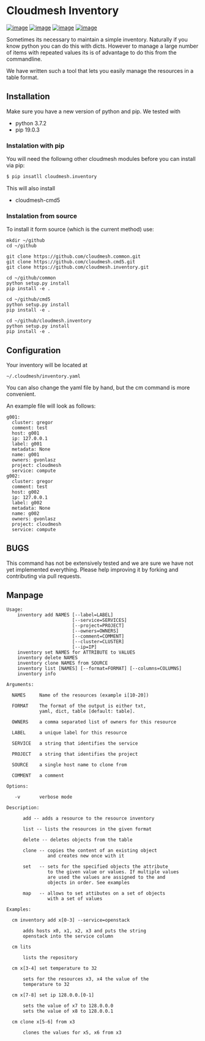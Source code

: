 # Cloudmesh Inventory


[![image](https://img.shields.io/travis/TankerHQ/cloudmesh-inventory.svg?branch=master)](https://travis-ci.org/TankerHQ/cloudmesn-inventory)
[![image](https://img.shields.io/pypi/pyversions/cloudmesh-inventory.svg)](https://pypi.org/project/cloudmesh-inventory)
[![image](https://img.shields.io/pypi/v/cloudmesh-inventory.svg)](https://pypi.org/project/cloudmesh-inventory/)
[![image](https://img.shields.io/github/license/TankerHQ/python-cloudmesh-inventory.svg)](https://github.com/TankerHQ/python-cloudmesh-inventory/blob/master/LICENSE)


Sometimes its necessary to maintain a simple inventory. Naturally if you
know python you can do this with dicts. However to manage a large number
of items with repeated values its is of advantage to do this from the
commandline.

We have written such a tool that lets you easily manage the resources in
a table format.

## Installation

Make sure you have a new version of python and pip. We tested with

* python 3.7.2
* pip 19.0.3

### Instalation with pip

You will need the followng other cloudmesh modules before you can
install via pip:

```bash
$ pip insatll cloudmesh.inventory
```

This will also install

* cloudmesh-cmd5

### Instalation from source

To install it form source (which is the current method) use:


    mkdir ~/github
    cd ~/github

    git clone https://github.com/cloudmesh.common.git
    git clone https://github.com/cloudmesh.cmd5.git
    git clone https://github.com/cloudmesh.inventory.git

    cd ~/github/common
    python setup.py install
    pip install -e .

    cd ~/github/cmd5
    python setup.py install
    pip install -e .

    cd ~/github/cloudmesh.inventory
    python setup.py install
    pip install -e .

Configuration
-------------

Your inventory will be located at

    ~/.cloudmesh/inventory.yaml

You can also change the yaml file by hand, but the cm command is more
convenient.

An example file will look as follows:

    g001:
      cluster: gregor
      comment: test
      host: g001
      ip: 127.0.0.1
      label: g001
      metadata: None
      name: g001
      owners: gvonlasz
      project: cloudmesh
      service: compute
    g002:
      cluster: gregor
      comment: test
      host: g002
      ip: 127.0.0.1
      label: g002
      metadata: None
      name: g002
      owners: gvonlasz
      project: cloudmesh
      service: compute

BUGS
----

This command has not be extensively tested and we are sure we have not
yet implemented everything. Please help improving it by forking and
contributing via pull requests.

Manpage
-------

    Usage:
        inventory add NAMES [--label=LABEL]
                            [--service=SERVICES]
                            [--project=PROJECT]
                            [--owners=OWNERS]
                            [--comment=COMMENT]
                            [--cluster=CLUSTER]
                            [--ip=IP]
        inventory set NAMES for ATTRIBUTE to VALUES
        inventory delete NAMES
        inventory clone NAMES from SOURCE
        inventory list [NAMES] [--format=FORMAT] [--columns=COLUMNS]
        inventory info

    Arguments:

      NAMES     Name of the resources (example i[10-20])

      FORMAT    The format of the output is either txt,
                yaml, dict, table [default: table].

      OWNERS    a comma separated list of owners for this resource

      LABEL     a unique label for this resource

      SERVICE   a string that identifies the service

      PROJECT   a string that identifies the project

      SOURCE    a single host name to clone from

      COMMENT   a comment

    Options:

       -v       verbose mode

    Description:

          add -- adds a resource to the resource inventory

          list -- lists the resources in the given format

          delete -- deletes objects from the table

          clone -- copies the content of an existing object
                   and creates new once with it

          set   -- sets for the specified objects the attribute
                   to the given value or values. If multiple values
                   are used the values are assigned to the and
                   objects in order. See examples

          map   -- allows to set attibutes on a set of objects
                   with a set of values

    Examples:

      cm inventory add x[0-3] --service=openstack

          adds hosts x0, x1, x2, x3 and puts the string
          openstack into the service column

      cm lits

          lists the repository

      cm x[3-4] set temperature to 32

          sets for the resources x3, x4 the value of the
          temperature to 32

      cm x[7-8] set ip 128.0.0.[0-1]

          sets the value of x7 to 128.0.0.0
          sets the value of x8 to 128.0.0.1

      cm clone x[5-6] from x3

          clones the values for x5, x6 from x3
